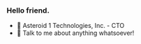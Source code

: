 ### Hello friend.

- 🔭 Asteroid 1 Technologies, Inc. - CTO
- 💬 Talk to me about anything whatsoever!

